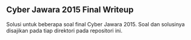 ## Cyber Jawara 2015 Final Writeup

Solusi untuk beberapa soal final Cyber Jawara 2015. Soal dan solusinya disajikan pada tiap direktori pada repositori ini.
